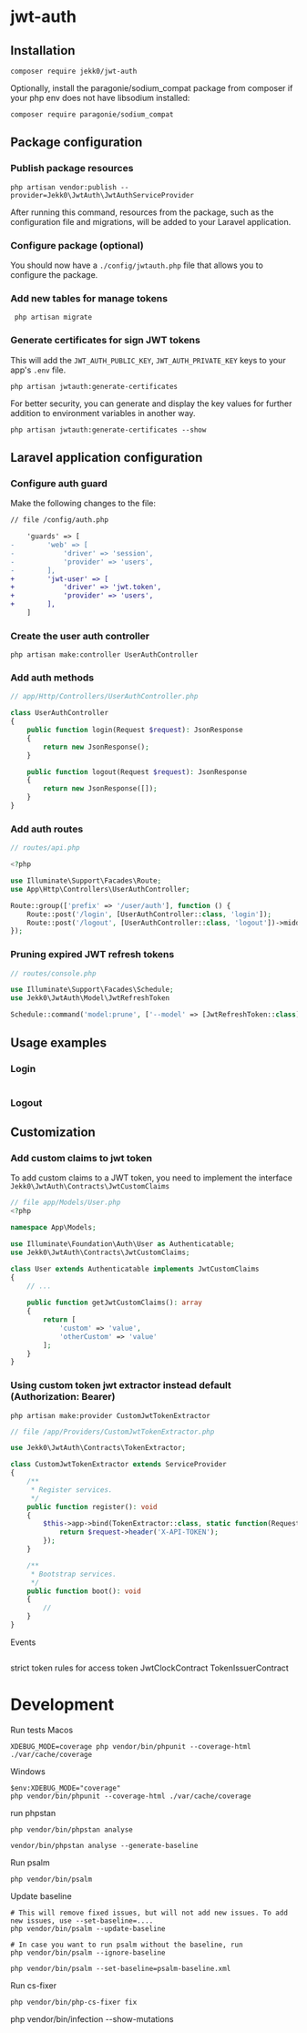 # jwt-auth

## Installation
```shell
composer require jekk0/jwt-auth
```
Optionally, install the paragonie/sodium_compat package from composer 
if your php env does not have libsodium installed:

```shell
composer require paragonie/sodium_compat
```

## Package configuration

### Publish package resources
```shell
php artisan vendor:publish --provider=Jekk0\JwtAuth\JwtAuthServiceProvider
```
After running this command, resources from the package, such as the configuration file and migrations,
will be added to your Laravel application.

### Configure package (optional)
You should now have a `./config/jwtauth.php` file that allows you to configure the package.

### Add new tables for manage tokens
```shell
 php artisan migrate
```

### Generate certificates for sign JWT tokens

This will add the `JWT_AUTH_PUBLIC_KEY`, `JWT_AUTH_PRIVATE_KEY` keys to your app's `.env` file.
```shell
php artisan jwtauth:generate-certificates
```

For better security, you can generate and display the key values for further addition 
to environment variables in another way.

```shell
php artisan jwtauth:generate-certificates --show
```
## Laravel application configuration

### Configure auth guard
Make the following changes to the file:

```diff
// file /config/auth.php

    'guards' => [
-        'web' => [
-            'driver' => 'session',
-            'provider' => 'users',
-        ],
+        'jwt-user' => [
+            'driver' => 'jwt.token',
+            'provider' => 'users',
+        ],
    ]
```

### Create the user auth controller

```shell
php artisan make:controller UserAuthController
```
### Add auth methods

```php
// app/Http/Controllers/UserAuthController.php

class UserAuthController
{
    public function login(Request $request): JsonResponse
    {
        return new JsonResponse();
    }

    public function logout(Request $request): JsonResponse
    {
        return new JsonResponse([]);
    }
}
```
### Add auth routes
```php
// routes/api.php

<?php

use Illuminate\Support\Facades\Route;
use App\Http\Controllers\UserAuthController;

Route::group(['prefix' => '/user/auth'], function () {
    Route::post('/login', [UserAuthController::class, 'login']);
    Route::post('/logout', [UserAuthController::class, 'logout'])->middleware('auth:jwt-user');
});

```

### Pruning expired JWT refresh tokens

```php
// routes/console.php

use Illuminate\Support\Facades\Schedule;
use Jekk0\JwtAuth\Model\JwtRefreshToken

Schedule::command('model:prune', ['--model' => [JwtRefreshToken::class]])->daily();
```

## Usage examples

### Login
```shell

```

### Logout


## Customization

### Add custom claims to jwt token

To add custom claims to a JWT token, you need to implement the interface `Jekk0\JwtAuth\Contracts\JwtCustomClaims`

```php
// file app/Models/User.php 
<?php

namespace App\Models;

use Illuminate\Foundation\Auth\User as Authenticatable;
use Jekk0\JwtAuth\Contracts\JwtCustomClaims;

class User extends Authenticatable implements JwtCustomClaims
{
    // ...
    
    public function getJwtCustomClaims(): array
    {
        return [
            'custom' => 'value',
            'otherCustom' => 'value'
        ];
    }
}
```

### Using custom token jwt extractor instead default (Authorization: Bearer)

```shell
php artisan make:provider CustomJwtTokenExtractor
```

```php
// file /app/Providers/CustomJwtTokenExtractor.php

use Jekk0\JwtAuth\Contracts\TokenExtractor;

class CustomJwtTokenExtractor extends ServiceProvider
{
    /**
     * Register services.
     */
    public function register(): void
    {
        $this->app->bind(TokenExtractor::class, static function(Request $request): ?string {
            return $request->header('X-API-TOKEN');
        });
    }

    /**
     * Bootstrap services.
     */
    public function boot(): void
    {
        //
    }
}

```

Events
```php

```

strict token rules for access token
JwtClockContract
TokenIssuerContract
# Development

Run tests
Macos
```shell
XDEBUG_MODE=coverage php vendor/bin/phpunit --coverage-html ./var/cache/coverage
```

Windows
```shell
$env:XDEBUG_MODE="coverage"
php vendor/bin/phpunit --coverage-html ./var/cache/coverage
```

run phpstan
```shell
php vendor/bin/phpstan analyse

vendor/bin/phpstan analyse --generate-baseline
```

Run psalm
```shell
php vendor/bin/psalm
```

Update baseline
```shell
# This will remove fixed issues, but will not add new issues. To add new issues, use --set-baseline=....
php vendor/bin/psalm --update-baseline

# In case you want to run psalm without the baseline, run
php vendor/bin/psalm --ignore-baseline

php vendor/bin/psalm --set-baseline=psalm-baseline.xml

```

Run cs-fixer
```shell
php vendor/bin/php-cs-fixer fix
```


php vendor/bin/infection --show-mutations
